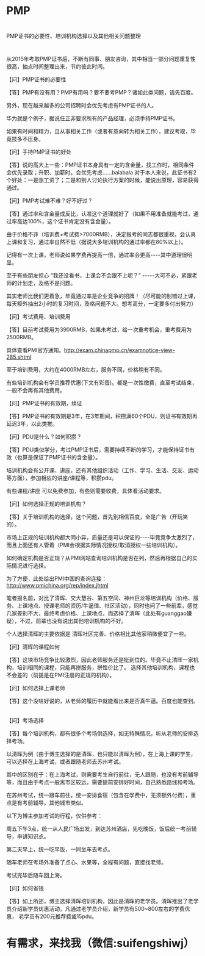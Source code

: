 # PMP
# #############################
PMP证书的必要性、培训机构选择以及其他相关问题整理
# #############################


从2015年考取PMP证书后，不断有同事、朋友咨询，其中相当一部分问题重复性很高，抽点时间整理出来，节约彼此时间。

【问】PMP证书的必要性

【答】PMP有没有用？PMP有用吗？要不要考PMP？诸如此类问题，请先百度。

另外，现在越来越多的公司招聘时会优先考虑有PMP证书的人。

华为就是个例子，据说任正非要求所有的产品经理，必须手持PMP证书。

如果有时间和精力，且从事相关工作（或者有意向转为相关工作），建议考取，毕竟技多不压身。



【问】手持PMP证书的好处

【答】说的高大上一些：PMP证书本身具有一定的含金量，找工作时，相同条件会优先录取；升职、加薪时，会优先考虑......balabala
对于本人来说，此证书有2个好处：一是涨工资了；二是和别人讨论执行方案的时候，能说出原理，容易获得通过。


【问】PMP考试难不难？好不好过？

【答】通过率和含金量成反比，认准这个道理就好了（如果不用准备就能考过，通过率高达100%，这个证书肯定没有含金量）。

由于价格不菲（培训费+考试费>7000RMB），决定报考的同志都很重视，会认真上课和复习，通过率自然不低（据说大多培训机构的通过率都在80%以上）。

记得有一次上课，老师说如果学费再提高一倍，通过率会更高----其中道理很明显。

至于有些朋友担心 “我还没看书，上课会不会跟不上呢？” -----大可不必，紧跟老师的计划走，及格不是问题。

其实老师比我们更着急，毕竟通过率是企业竞争的招牌！（尽可能的别错过上课，每天额外抽出2小时的复习时间，及格问题不大。想考高分，一定要多付出努力）


【问】考试费用、培训费用

【答】目前考试费用为3900RMB，如果未考过，给一次重考机会，重考费用为2500RMB。

具体查看PMI官方通知。http://exam.chinapmp.cn/examnotice-view-285.shtml

至于培训费用，大约在4000RMB左右，服务不同，价格稍有不同。

有些培训机构会有学员推荐优惠(下文有彩蛋)。都是一次性缴费，直至考试结束，一般不会再有其他费用。


【问】PMP证书的有效期，续证

【答】PMP证书的有效期是3年，在3年期间，积攒满60个PDU，则证书有效期再延迟3年，以此类推。


【问】PDU是什么？如何积攒？

【答】PDU类似学分，考过PMP证书后，需要持续不断的学习，才能保持证书有效（也算是保证了PMP证书的含金量）。

培训机构会有公开课、讲座，还有其他组织活动（工作、学习、生活、交友、运动等方面），参加相应的讲座/课程等，积攒pdu。

有些课程/讲座 可以免费参加，有些则需要收费，具体看活动要求。


【问】如何选择正规的培训机构？

【答】关于培训机构的选择，这个问题，首先别相信百度，全是广告（开玩笑的）。

市场上正规的培训机构都大同小异，质量还是可以保证的----毕竟竞争太激烈了，而且上面还有人管着（PMI会根据实际情况授权/取消授权一些培训机构）。

如何确定机构是否正规？从PMI网站查询培训机构是否在列，然后再根据自己的实际情况进行选择。

为了方便，此处给出PMI中国的查询连接：http://www.pmichina.org/rep/index.jhtml

笔者报名前，对比了清晖、交大慧谷、第五空间、神州巨龙等培训机构（价格、服务、上课地点、授课老师的资历/牛逼值、社区活动），同时也问了一些前辈，感觉几家差别不大，最终考虑价格、上课地点，而选择了清晖（此处有guanggao嫌疑），不过，前辈也没有说出其他培训机构的不好。

个人选择清晖的主要依据是 清晖社区完善、价格相比其他家稍微便宜了一些。


【问】清晖的课程如何

【答】这块市场竞争比较激烈，因此老师服务还是挺到位的。毕竟不止清晖一家机构，培训相同的课程，只能再拼服务，拼性价比了。
选择其他培训机构，课程也不会差的（前提是在PMI注册的正规的机构）。 


【问】如何选择上课老师

【答】这个没啥好说的，从老师的履历中就能看出来是否真牛逼。百度也能查到。
 
 
【问】考场选择

【答】每个培训机构，都有很多个考场供选择，如无特殊情况，听从老师的安排选择考场。

以清晖为例（由于博主选择的是清晖，也只能以清晖为例），在上海上课的学生，可以选择在上海考试，或者跟随老师去苏州考试。

其中的区别在于：在上海考试，则需要考生自行前往，无人跟随，也没有考前辅导等，而且由于考点一般离市区较远，需要提前安排好时间，自己熟悉路线和考场。

在苏州考试，统一跟车前往，统一安排食宿（包含在学费中，无须额外付费），重点是有考前辅导。其他城市类似。


以下为博主参加考试的行程，仅供参考：

周五下午3点，统一从人民广场出发，到达苏州酒店，先吃晚饭，饭后统一考前辅导，串讲知识点。

第二天早上，统一吃早饭，一同坐车去考点。

随车老师在考场外准备了点心、水果等，全程有问题，直接找老师。

考试完毕后随车回上海。


【问】如何省钱

【答】如上所述，博主选择清晖培训机构，因此是清晖的老学员。清晖推出了老学员介绍新学员优惠活动，凡通过老学员介绍，新学员有500~800左右的学费优惠，
老学员有200元推荐费或15pdu。


# 有需求，来找我（微信:suifengshiwj）
